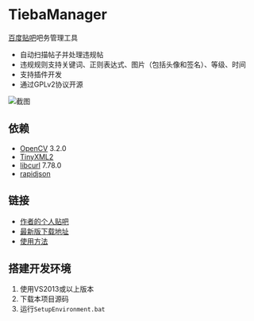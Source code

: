 TiebaManager
=========

[百度贴吧](https://tieba.baidu.com/)吧务管理工具  

* 自动扫描帖子并处理违规帖
* 违规规则支持关键词、正则表达式、图片（包括头像和签名）、等级、时间
* 支持插件开发
* 通过GPLv2协议开源

![截图](https://raw.githubusercontent.com/wiki/xfgryujk/TiebaManager/images/snapshot.png)


依赖
---------

* [OpenCV](http://opencv.org/) 3.2.0
* [TinyXML2](http://www.grinninglizard.com/tinyxml2/index.html)
* [libcurl](https://curl.haxx.se/libcurl/) 7.78.0
* [rapidjson](http://rapidjson.org/)

链接
---------

* [作者的个人贴吧](https://tieba.baidu.com/f?kw=%D2%BB%B8%F6%BC%AB%C6%E4%D2%FE%C3%D8%D6%BB%D3%D0xfgryujk%D6%AA%B5%C0%B5%C4%B5%D8%B7%BD)
* [最新版下载地址](https://github.com/xfgryujk/TiebaManager/wiki/%E5%B8%B8%E8%A7%81%E9%97%AE%E9%A2%98#%E5%9C%A8%E5%93%AA%E9%87%8C%E5%8F%AF%E4%BB%A5%E4%B8%8B%E8%BD%BD%E6%9C%80%E6%96%B0%E7%89%88)
* [使用方法](https://github.com/xfgryujk/TiebaManager/wiki/%E5%A6%82%E4%BD%95%E4%BD%BF%E7%94%A8)


搭建开发环境
---------

1. 使用VS2013或以上版本
2. 下载本项目源码
3. 运行`SetupEnvironment.bat`

